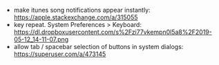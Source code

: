 * make itunes song notifications appear instantly: https://apple.stackexchange.com/a/315055
* key repeat. System Preferences > Keyboard: https://dl.dropboxusercontent.com/s%2Fzi77vkempn0l5a8%2F2019-05-12_14-11-07.png
* allow tab / spacebar selection of buttons in system dialogs: https://superuser.com/a/473145 
